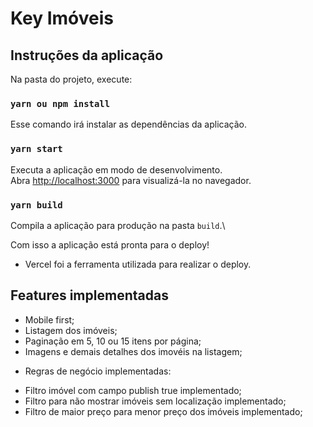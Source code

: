 # Key Imóveis

## Instruções da aplicação

Na pasta do projeto, execute:
### `yarn ou npm install`
Esse comando irá instalar as dependências da aplicação.

### `yarn start`

Executa a aplicação em modo de desenvolvimento.\
Abra [http://localhost:3000](http://localhost:3000) para visualizá-la no navegador.

### `yarn build`

Compila a aplicação para produção na pasta `build`.\

Com isso a aplicação está pronta para o deploy!
* Vercel foi a ferramenta utilizada para realizar o deploy.

## Features implementadas

- Mobile first;
- Listagem dos imóveis;
- Paginação em 5, 10 ou 15 itens por página;
- Imagens e demais detalhes dos imovéis na listagem;

* Regras de negócio implementadas:
- Filtro imóvel com campo publish true implementado;
- Filtro para não mostrar imóveis sem localização implementado;
- Filtro de maior preço para menor preço dos imóveis implementado;